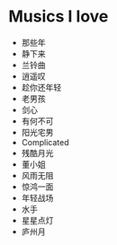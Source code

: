 ---
---

# Musics I love

* 那些年
* 静下来
* 兰铃曲
* 逍遥叹
* 趁你还年轻
* 老男孩
* 剑心
* 有何不可
* 阳光宅男
* Complicated
* 残酷月光
* 董小姐
* 风雨无阻
* 惊鸿一面
* 年轻战场
* 水手
* 星星点灯
* 庐州月
